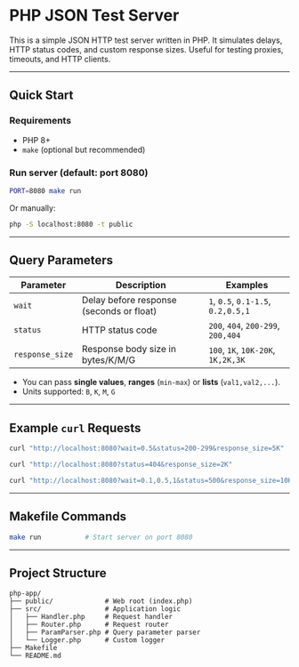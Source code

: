 # PHP JSON Test Server

This is a simple JSON HTTP test server written in PHP.
It simulates delays, HTTP status codes, and custom response sizes.
Useful for testing proxies, timeouts, and HTTP clients.

---

## Quick Start

### Requirements

- PHP 8+
- `make` (optional but recommended)

### Run server (default: port 8080)

```bash
PORT=8080 make run
```

Or manually:

```bash
php -S localhost:8080 -t public
```

---

## Query Parameters

| Parameter       | Description                              | Examples                           |
|-----------------|------------------------------------------|------------------------------------|
| `wait`          | Delay before response (seconds or float) | `1`, `0.5`, `0.1-1.5`, `0.2,0.5,1` |
| `status`        | HTTP status code                         | `200`, `404`, `200-299`, `200,404` |
| `response_size` | Response body size in bytes/K/M/G        | `100`, `1K`, `10K-20K`, `1K,2K,3K` |

- You can pass **single values**, **ranges** (`min-max`) or **lists** (`val1,val2,...`).
- Units supported: `B`, `K`, `M`, `G`

---

## Example `curl` Requests

```bash
curl "http://localhost:8080?wait=0.5&status=200-299&response_size=5K"
```

```bash
curl "http://localhost:8080?status=404&response_size=2K"
```

```bash
curl "http://localhost:8080?wait=0.1,0.5,1&status=500&response_size=10K"
```

---

## Makefile Commands

```bash
make run           # Start server on port 8080
```

---

## Project Structure

```
php-app/
├── public/             # Web root (index.php)
├── src/                # Application logic
│   ├── Handler.php     # Request handler
│   ├── Router.php      # Request router
│   ├── ParamParser.php # Query parameter parser
│   └── Logger.php      # Custom logger
├── Makefile
└── README.md
```

